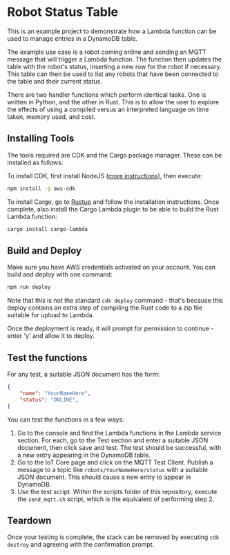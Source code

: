 # Robot Status Table

This is an example project to demonstrate how a Lambda function can be used to manage entries in a DynamoDB table.

The example use case is a robot coming online and sending an MQTT message that will trigger a Lambda function. The function then updates the table with the robot's status, inserting a new row for the robot if necessary. This table can then be used to list any robots that have been connected to the table and their current status.

There are two handler functions which perform identical tasks. One is written in Python, and the other in Rust. This is to allow the user to explore the effects of using a compiled versus an interpreted language on time taken, memory used, and cost. 

## Installing Tools

The tools required are CDK and the Cargo package manager. These can be installed as follows:

To install CDK, first install NodeJS ([more instructions](https://nodejs.org/en/download/package-manager)), then execute:

```bash
npm install -g aws-cdk
```
To install Cargo, go to [Rustup](https://rustup.rs/) and follow the installation instructions. Once complete, also install the Cargo Lambda plugin to be able to build the Rust Lambda function:

```bash
cargo install cargo-lambda
```

## Build and Deploy

Make sure you have AWS credentials activated on your account. You can build and deploy with one command:

```bash
npm run deploy
```

Note that this is not the standard `cdk deploy` command - that's because this deploy contains an extra step of compiling the Rust code to a zip file suitable for upload to Lambda.

Once the deployment is ready, it will prompt for permission to continue - enter 'y' and allow it to deploy.

## Test the functions

For any test, a suitable JSON document has the form:

```json
{
    "name": "YourNameHere",
    "status": "ONLINE",
}
```

You can test the functions in a few ways:
1. Go to the console and find the Lambda functions in the Lambda service section. For each, go to the Test section and enter a suitable JSON document, then click save and test. The test should be successful, with a new entry appearing in the DynamoDB table.
2. Go to the IoT Core page and click on the MQTT Test Client. Publish a message to a topic like `robots/YourNameHere/status` with a suitable JSON document. This should cause a new entry to appear in DynamoDB.
3. Use the test script. Within the scripts folder of this repository, execute the `send_mqtt.sh` script, which is the equivalent of performing step 2.

## Teardown

Once your testing is complete, the stack can be removed by executing `cdk destroy` and agreeing with the confirmation prompt.
